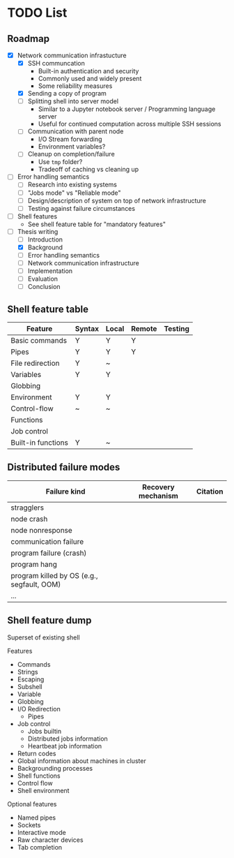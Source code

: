 # TODO List

## Roadmap

- [X] Network communication infrastucture
  - [X] SSH communcation
    - Built-in authentication and security
    - Commonly used and widely present
    - Some reliability measures
  - [X] Sending a copy of program
  - [ ] Splitting shell into server model
    - Similar to a Jupyter notebook server / Programming language server
    - Useful for continued computation across multiple SSH sessions
  - [ ] Communication with parent node
    - I/O Stream forwarding
    - Environment variables?
  - [ ] Cleanup on completion/failure
    - Use `tmp` folder?
    - Tradeoff of caching vs cleaning up
- [ ] Error handling semantics
  - [ ] Research into existing systems
  - [ ] "Jobs mode" vs "Reliable mode"
  - [ ] Design/description of system on top of network infrastructure
  - [ ] Testing against failure circumstances
- [ ] Shell features
  - See shell feature table for "mandatory features"
- [ ] Thesis writing
  - [ ] Introduction
  - [x] Background
  - [ ] Error handling semantics
  - [ ] Network communication infrastructure
  - [ ] Implementation
  - [ ] Evaluation
  - [ ] Conclusion

## Shell feature table
| Feature                | Syntax | Local | Remote | Testing |
|------------------------|--------|-------|--------|---------|
| Basic commands         | Y      | Y     | Y      |         |
| Pipes                  | Y      | Y     | Y      |         |
| File redirection       | Y      | ~     |        |         |
| Variables              | Y      | Y     |        |         |
| Globbing               |        |       |        |         |
| Environment            | Y      | Y     |        |         |
| Control-flow           | ~      | ~     |        |         |
| Functions              |        |       |        |         |
| Job control            |        |       |        |         |
| Built-in functions     | Y      | ~     |        |         |

## Distributed failure modes
| Failure kind | Recovery mechanism |Citation|
|--------------|--------------------|--------|
| stragglers   |                    |        |
| node crash   |                    |        |
| node nonresponse |                |        |
| communication failure |           |        |
| program failure (crash) |         |        |
| program hang |                    |        |
| program killed by OS (e.g., segfault, OOM) | | |
| ... |                             |        |

## Shell feature dump

Superset of existing shell

Features
- Commands
- Strings
- Escaping
- Subshell
- Variable
- Globbing
- I/O Redirection
  - Pipes
- Job control
  - Jobs builtin
  - Distributed jobs information
  - Heartbeat job information
- Return codes
- Global information about machines in cluster
- Backgrounding processes
- Shell functions
- Control flow
- Shell environment

Optional features
- Named pipes
- Sockets
- Interactive mode
- Raw character devices
- Tab completion
